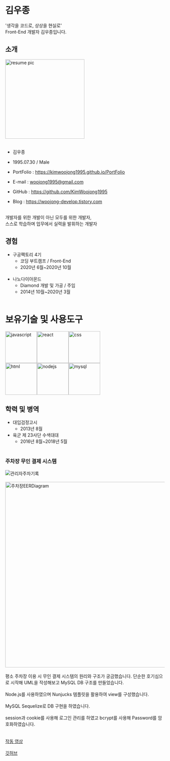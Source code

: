 # 김우종
'생각을 코드로, 상상을 현실로' <br />
Front-End 개발자 김우종입니다.
## 소개
<img alt="resume pic" src="https://user-images.githubusercontent.com/65944245/99877290-4d385a80-2c40-11eb-9cb1-cd0d0c93f787.jpg" width="250" height="250"> <br><br>

* 김우종 <br />

* 1995.07.30 / Male <br />

* PortFolio : https://kimwoojong1995.github.io/PortFolio <br />

* E-mail : woojong1995@gmail.com <br />

* GitHub : https://github.com/KimWoojong1995 <br />

* Blog : https://woojong-develop.tistory.com <br /><br />

개발자를 위한 개발이 아닌 모두를 위한 개발자, <br />
스스로 학습하며 업무에서 실력을 발휘하는 개발자 <br />

## 경험
* 구공팩토리 4기
  * 코딩 부트캠프 / Front-End
  * 2020년 6월~2020년 10월 <br /><br />
* 나노다이아몬드
  * Diamond 개발 및 가공 / 주임
  * 2014년 10월~2020년 3월 <br /><br />
  
# 보유기술 및 사용도구
<img alt="javascript" src="https://user-images.githubusercontent.com/65944245/99964230-552a0300-2dd6-11eb-9113-cd88b6d93463.png" width="100" height="100"><img alt="react" src="https://user-images.githubusercontent.com/13250888/62798586-90d58680-bb19-11e9-9a82-9762725abede.png" width="100" height="100"><img alt="css" src="https://user-images.githubusercontent.com/65944245/99964244-58bd8a00-2dd6-11eb-8c67-91c57fa83ed3.png" width="100" height="100"> <br />
<img alt="html" src="https://user-images.githubusercontent.com/13250888/53627363-a16d0100-3c4b-11e9-8238-56153fb041e4.png" width="100" height="100"><img alt="nodejs" src="https://user-images.githubusercontent.com/65944245/99966292-6fb1ab80-2dd9-11eb-9f24-a234a5677855.png" width="100" height="100"><img alt="mysql" src="https://user-images.githubusercontent.com/65944245/99964238-578c5d00-2dd6-11eb-86d1-fd5bd341c766.png" width="100" height="100">

## 학력 및 병역
* 대입검정고시
   * 2013년 8월 <br />
* 육군 제 23사단 수색대대
   * 2016년 8월~2018년 5월 <br /> <br />
### 주차장 무인 결제 시스템
![관리자주차기록](https://user-images.githubusercontent.com/65944245/101732267-49417f00-3b00-11eb-91db-1ef80a0339b2.png)<br /><br />
<img width="584" alt="주차장EERDiagram" src="https://user-images.githubusercontent.com/65944245/101730741-ebac3300-3afd-11eb-80ad-6e453cfe1fae.png"><br /><br />
평소 주차장 이용 시 무인 결제 시스템의 원리와 구조가 궁금했습니다. 단순한 호기심으로 시작해 UML을 작성해보고 MySQL DB 구조를 만들었습니다.<br /><br />
Node.js를 사용하였으며 Nunjucks 템플릿을 활용하여 view를 구성했습니다.<br /><br />
MySQL Sequelize로 DB 구현을 하였습니다.<br /><br />
session과 cookie를 사용해 로그인 관리를 하였고 bcrypt를 사용해 Password를 암호화하였습니다.<br /><br /><br />
<a href="https://www.youtube.com/watch?v=rH9jyhNQZ0k">작동 영상</a> <br /><br />
<a href="https://github.com/KimWoojong1995/ParkingSystem">깃허브</a> <br /><br />
